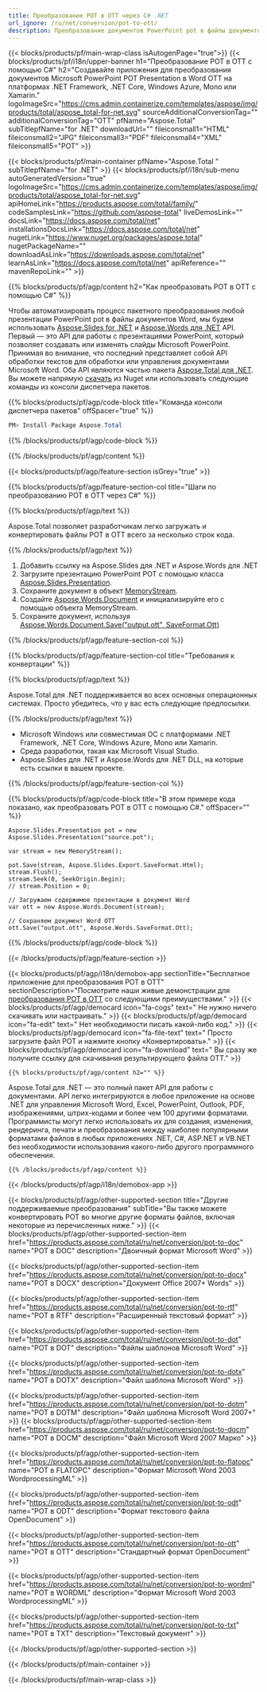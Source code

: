 ```yaml
---
title: Преобразование POT в OTT через C# .NET 
url_ignore: /ru/net/conversion/pot-to-ott/ 
description: Преобразование документов PowerPoint pot в файлы документов Word с помощью C#. Преобразование нескольких файлов в ASP.NET или других приложениях .NET.
---
```


{{< blocks/products/pf/main-wrap-class isAutogenPage="true">}}
{{< blocks/products/pf/i18n/upper-banner h1="Преобразование POT в OTT с помощью C#" h2="Создавайте приложения для преобразования документов Microsoft PowerPoint POT Presentation в Word OTT на платформах .NET Framework, .NET Core, Windows Azure, Mono или Xamarin." logoImageSrc="https://cms.admin.containerize.com/templates/aspose/img/products/total/aspose_total-for-net.svg" sourceAdditionalConversionTag="" additionalConversionTag="OTT" pfName="Aspose.Total" subTitlepfName="for .NET" downloadUrl="" fileiconsmall1="HTML" fileiconsmall2="JPG" fileiconsmall3="PDF" fileiconsmall4="XML" fileiconsmall5="POT" >}}

{{< blocks/products/pf/main-container pfName="Aspose.Total " subTitlepfName="for .NET" >}}
{{< blocks/products/pf/i18n/sub-menu autoGeneratedVersion="true" logoImageSrc="https://cms.admin.containerize.com/templates/aspose/img/products/total/aspose_total-for-net.svg" apiHomeLink="https://products.aspose.com/total/family/" codeSamplesLink="https://github.com/aspose-total" liveDemosLink="" docsLink="https://docs.aspose.com/total/net" installationsDocsLink="https://docs.aspose.com/total/net" nugetLink="https://www.nuget.org/packages/aspose.total" nugetPackageName="" downloadAsLink="https://downloads.aspose.com/total/net" learnAsLink="https://docs.aspose.com/total/net" apiReference="" mavenRepoLink="" >}}

{{% blocks/products/pf/agp/content h2="Как преобразовать POT в OTT с помощью C#" %}}

 Чтобы автоматизировать процесс пакетного преобразования любой презентации PowerPoint pot в файлы документов Word, мы будем использовать [Aspose.Slides for .NET](https://products.aspose.com/slides/net) и [Aspose.Words для .NET](https://products.aspose.com/words/net) API. Первый — это API для работы с презентациями PowerPoint, который позволяет создавать или изменять слайды Microsoft PowerPoint. Принимая во внимание, что последний представляет собой API обработки текстов для обработки или управления документами Microsoft Word. Оба API являются частью пакета [Aspose.Total для .NET](https://products.aspose.com/total/net). Вы можете напрямую [скачать](https://downloads.aspose.com/) из Nuget или использовать следующие команды из консоли диспетчера пакетов.

{{% blocks/products/pf/agp/code-block title="Команда консоли диспетчера пакетов" offSpacer="true" %}}

```cs
PM> Install-Package Aspose.Total

```

{{% /blocks/products/pf/agp/code-block %}}

{{% /blocks/products/pf/agp/content %}}

{{< blocks/products/pf/agp/feature-section isGrey="true" >}}

{{% blocks/products/pf/agp/feature-section-col title="Шаги по преобразованию POT в OTT через С#" %}}

{{% blocks/products/pf/agp/text %}}

 Aspose.Total позволяет разработчикам легко загружать и конвертировать файлы POT в OTT всего за несколько строк кода.

{{% /blocks/products/pf/agp/text %}}

1. Добавить ссылку на Aspose.Slides для .NET и Aspose.Words для .NET
1. Загрузите презентацию PowerPoint POT с помощью класса [Aspose.Slides.Presentation](https://apireference.aspose.com/slides/net/aspose.slides/presentation).
1. Сохраните документ в объект [MemoryStream](https://docs.microsoft.com/en-us/dotnet/api/system.io.memorystream?view=net-5.0).
1. Создайте [Aspose.Words.Document](https://apireference.aspose.com/words/net/aspose.words/document) и инициализируйте его с помощью объекта MemoryStream.
1. Сохраните документ, используя [Aspose.Words.Document.Save("output.ott", SaveFormat.Ott)](https://apireference.aspose.com/words/net/aspose.words.document/save/methods/3 )

{{% /blocks/products/pf/agp/feature-section-col %}}

{{% blocks/products/pf/agp/feature-section-col title="Требования к конвертации" %}}

{{% blocks/products/pf/agp/text %}}

 Aspose.Total для .NET поддерживается во всех основных операционных системах. Просто убедитесь, что у вас есть следующие предпосылки. 

{{% /blocks/products/pf/agp/text %}}

-  Microsoft Windows или совместимая ОС с платформами .NET Framework, .NET Core, Windows Azure, Mono или Xamarin.
-  Среда разработки, такая как Microsoft Visual Studio.
-  Aspose.Slides для .NET и Aspose.Words для .NET DLL, на которые есть ссылки в вашем проекте.

{{% /blocks/products/pf/agp/feature-section-col %}}

{{% blocks/products/pf/agp/code-block title="В этом примере кода показано, как преобразовать POT в OTT с помощью C#." offSpacer="" %}}

```cs// Загрузите POT-файл Microsoft PowerPoint
Aspose.Slides.Presentation pot = new Aspose.Slides.Presentation("source.pot");

var stream = new MemoryStream();

pot.Save(stream, Aspose.Slides.Export.SaveFormat.Html);
stream.Flush();
stream.Seek(0, SeekOrigin.Begin);
// stream.Position = 0;

// Загружаем содержимое презентации в документ Word
var ott = new Aspose.Words.Document(stream);
      
// Сохраняем документ Word OTT
ott.Save("output.ott", Aspose.Words.SaveFormat.Ott);

```

{{% /blocks/products/pf/agp/code-block %}}

{{< /blocks/products/pf/agp/feature-section >}}


<!-- aboutfile Starts -->

{{< blocks/products/pf/agp/i18n/demobox-app sectionTitle="Бесплатное приложение для преобразования POT в OTT" sectionDescription="Посмотрите наши живые демонстрации для [преобразования POT в OTT](https://products.aspose.app/slides/conversion/) со следующими преимуществами." >}}
        {{< blocks/products/pf/agp/democard icon="fa-cogs" text=" Не нужно ничего скачивать или настраивать." >}}
        {{< blocks/products/pf/agp/democard icon="fa-edit" text=" Нет необходимости писать какой-либо код." >}}
        {{< blocks/products/pf/agp/democard icon="fa-file-text" text=" Просто загрузите файл POT и нажмите кнопку «Конвертировать»." >}}
        {{< blocks/products/pf/agp/democard icon="fa-download" text=" Вы сразу же получите ссылку для скачивания результирующего файла OTT." >}}

    {{% blocks/products/pf/agp/content h2="" %}}

Aspose.Total для .NET — это полный пакет API для работы с документами. API легко интегрируются в любое приложение на основе .NET для управления Microsoft Word, Excel, PowerPoint, Outlook, PDF, изображениями, штрих-кодами и более чем 100 другими форматами. Программисты могут легко использовать их для создания, изменения, рендеринга, печати и преобразования между наиболее популярными форматами файлов в любых приложениях .NET, C#, ASP.NET и VB.NET без необходимости использования какого-либо другого программного обеспечения.



    {{% /blocks/products/pf/agp/content %}}
{{< /blocks/products/pf/agp/i18n/demobox-app >}}

<!-- aboutfile Ends -->

{{< blocks/products/pf/agp/other-supported-section title="Другие поддерживаемые преобразования" subTitle="Вы также можете конвертировать POT во многие другие форматы файлов, включая некоторые из перечисленных ниже." >}}
{{< blocks/products/pf/agp/other-supported-section-item href="https://products.aspose.com/total/ru/net/conversion/pot-to-doc" name="POT в DOC" description="Двоичный формат Microsoft Word" >}} 

{{< blocks/products/pf/agp/other-supported-section-item href="https://products.aspose.com/total/ru/net/conversion/pot-to-docx" name="POT в DOCX" description="Документ Office 2007+ Words" >}} 

{{< blocks/products/pf/agp/other-supported-section-item href="https://products.aspose.com/total/ru/net/conversion/pot-to-rtf" name="POT в RTF" description="Расширенный текстовый формат" >}} 

{{< blocks/products/pf/agp/other-supported-section-item href="https://products.aspose.com/total/ru/net/conversion/pot-to-dot" name="POT в DOT" description="Файлы шаблонов Microsoft Word" >}} 

{{< blocks/products/pf/agp/other-supported-section-item href="https://products.aspose.com/total/ru/net/conversion/pot-to-dotx" name="POT в DOTX" description="Файл шаблона Microsoft Word" >}} 

{{< blocks/products/pf/agp/other-supported-section-item href="https://products.aspose.com/total/ru/net/conversion/pot-to-dotm" name="POT в DOTM" description="Файл шаблона Microsoft Word 2007+" >}} 
{{< blocks/products/pf/agp/other-supported-section-item href="https://products.aspose.com/total/ru/net/conversion/pot-to-docm" name="POT в DOCM" description="Файл Microsoft Word 2007 Марко" >}} 

{{< blocks/products/pf/agp/other-supported-section-item href="https://products.aspose.com/total/ru/net/conversion/pot-to-flatopc" name="POT в FLATOPC" description="Формат Microsoft Word 2003 WordprocessingML" >}} 

{{< blocks/products/pf/agp/other-supported-section-item href="https://products.aspose.com/total/ru/net/conversion/pot-to-odt" name="POT в ODT" description="Формат текстового файла OpenDocument" >}} 

{{< blocks/products/pf/agp/other-supported-section-item href="https://products.aspose.com/total/ru/net/conversion/pot-to-ott" name="POT в OTT" description="Стандартный формат OpenDocument" >}} 

{{< blocks/products/pf/agp/other-supported-section-item href="https://products.aspose.com/total/ru/net/conversion/pot-to-wordml" name="POT в WORDML" description="Формат Microsoft Word 2003 WordprocessingML" >}} 

{{< blocks/products/pf/agp/other-supported-section-item href="https://products.aspose.com/total/ru/net/conversion/pot-to-txt" name="POT в TXT" description="Текстовый документ" >}} 

{{< /blocks/products/pf/agp/other-supported-section >}}

{{< /blocks/products/pf/main-container >}}
    
{{< /blocks/products/pf/main-wrap-class >}}